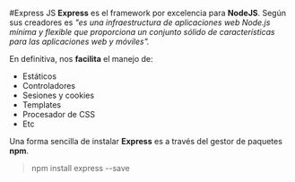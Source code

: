 #Express JS
**Express** es el framework por excelencia para **NodeJS**. Según sus creadores es *"es una infraestructura de aplicaciones web Node.js mínima y flexible que proporciona un conjunto sólido de características para las aplicaciones web y móviles".*

En definitiva, nos **facilita** el manejo de:

* Estáticos
* Controladores
* Sesiones y cookies
* Templates
* Procesador de CSS
* Etc

Una forma sencilla de instalar **Express** es a través del gestor de paquetes **npm**.

> npm install express --save
